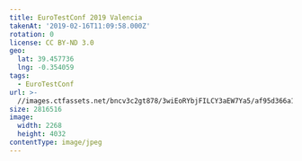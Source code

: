 ```yaml
---
title: EuroTestConf 2019 Valencia
takenAt: '2019-02-16T11:09:58.000Z'
rotation: 0
license: CC BY-ND 3.0
geo:
  lat: 39.457736
  lng: -0.354059
tags:
  - EuroTestConf
url: >-
  //images.ctfassets.net/bncv3c2gt878/3wiEoRYbjFILCY3aEW7Ya5/af95d366a13220202677ccd98f9bba1b/eurotestconf-2019-valencia_32253531147_o
size: 2816516
image:
  width: 2268
  height: 4032
contentType: image/jpeg
---
```


